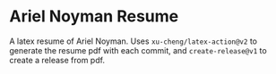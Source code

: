 # Ariel Noyman Resume

A latex resume of Ariel Noyman. Uses `xu-cheng/latex-action@v2` to generate the resume pdf with each commit, and `create-release@v1` to create a release from pdf.
